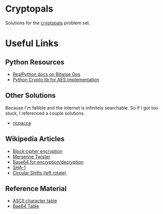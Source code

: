 # Cryptopals

Solutions for the [cryptopals](https://cryptopals.com/) problem set.

# Useful Links

## Python Resources

* [RealPython docs on Bitwise Ops](https://realpython.com/python-bitwise-operators/)
* [Python Crypto lib for AES implementation](https://docs.python.org/3/library/crypto.html)

## Other Solutions

Because I'm fallible and the internet is infinitely searchable. So if I got too stuck, I referenced a couple solutions.

* [ricpacca](https://github.com/ricpacca/cryptopals/)

## Wikipedia Articles

* [Block cipher encryption](https://en.wikipedia.org/wiki/Block_cipher_mode_of_operation)
* [Mersenne Twister](https://en.wikipedia.org/wiki/Mersenne_Twister)
* [Base64 for encryption/decryption](https://en.wikipedia.org/wiki/Base64)
* [SHA-1](https://en.wikipedia.org/wiki/SHA-1)
* [Circular Shifts (left rotate)](https://en.wikipedia.org/wiki/Circular_shift)

## Reference Material

* [ASCII character table](https://www.asciitable.com/)
* [Bae64 Table](https://en.wikipedia.org/wiki/Base64#Base64_table)